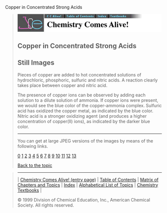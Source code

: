 





 Copper in Concentrated Strong Acids
 



> ![Chemistry Comes Alive!](ccahead.gif)
> 
> 
> 
> 
> 
> 
> 
> 
> 
> ## Copper in Concentrated Strong Acids
> 
> 
> 
> 
> ## Still Images
> 
> 
> 
> 
> 
> 
> 
> 
> 
>  Pieces of copper are added to hot concentrated solutions of hydrochloric, phosphoric, sulfuric and nitric acids. A reaction clearly takes place between copper and nitric acid.
>  
> 
> 
> 
>  The presence of copper ions can be observed by adding each solution to a dilute solution of ammonia. If copper ions were present, we would see the blue color of the copper-ammonia complex. Sulfuric acid has oxidized the copper metal, as indicated by the blue color. Nitric acid is a stronger oxidizing agent (and produces a higher concentration of copper(II) ions), as indicated by the darker blue color.
>  
> 
> 
> 
> 
> 
> 
> ---
> 
> 
>  You can get at large JPEG versions of the images by means of the following links.
>    
> 
> 
> [0](../../STILLS/CUNACID/CUNACID/64JPG48/0.JPG) 
> [1](../../STILLS/CUNACID/CUNACID/64JPG48/1.JPG) 
> [2](../../STILLS/CUNACID/CUNACID/64JPG48/2.JPG) 
> [3](../../STILLS/CUNACID/CUNACID/64JPG48/3.JPG) 
> [4](../../STILLS/CUNACID/CUNACID/64JPG48/4.JPG) 
> [5](../../STILLS/CUNACID/CUNACID/64JPG48/5.JPG) 
> [6](../../STILLS/CUNACID/CUNACID/64JPG48/6.JPG) 
> [7](../../STILLS/CUNACID/CUNACID/64JPG48/7.JPG) 
> [8](../../STILLS/CUNACID/CUNACID/64JPG48/8.JPG) 
> [9](../../STILLS/CUNACID/CUNACID/64JPG48/9.JPG) 
> [10](../../STILLS/CUNACID/CUNACID/64JPG48/10.JPG) 
> [11](../../STILLS/CUNACID/CUNACID/64JPG48/11.JPG) 
> [12](../../STILLS/CUNACID/CUNACID/64JPG48/12.JPG) 
> [13](../../STILLS/CUNACID/CUNACID/64JPG48/13.JPG) 
> 
> 
> 
> 
> [Back to the topic](../../MAIN/CUNACID/PAGE1.HTM)



> ---
> 
> 
>  |
>  [Chemistry Comes Alive! (entry page)](../../INDEX.HTM) 
>  |
>  [Table of Contents](../../CONTENTS.HTM) 
>  |
>  [Matrix of Chapters and Topics](../../MATRIX.HTM) 
>  |
>  [Index](../../WORDS.HTM) 
>  |
>  [Alphabetical List of Topics](../../ALPHATOP.HTM) 
>  |
>  [Chemistry Textbooks](../../BOOKS.HTM) 
>  |
>  
>  © 1999 Division of Chemical Education, Inc.,
American Chemical Society. All rights reserved.





